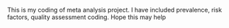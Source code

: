 This is my coding of meta analysis project. I have included prevalence, risk factors, quality assessment coding. Hope this may help
